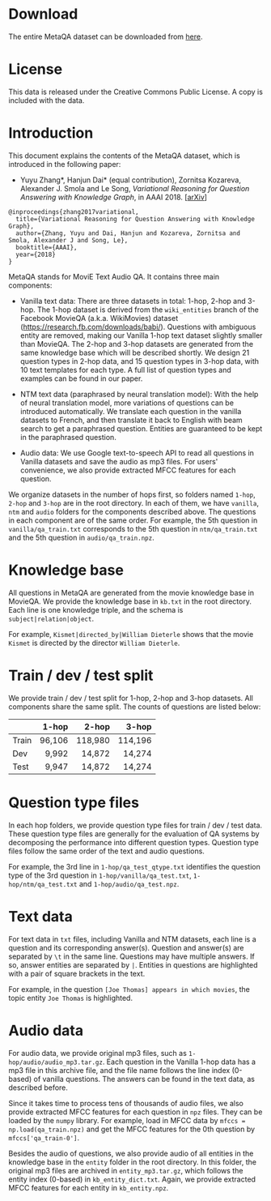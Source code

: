 Download
========

The entire MetaQA dataset can be downloaded from [here](https://goo.gl/f3AmcY).

License
=======

This data is released under the Creative Commons Public License. A copy is included with the data.


Introduction
============

This document explains the contents of the MetaQA dataset, which is introduced in the following paper:

* Yuyu Zhang\*, Hanjun Dai\* (equal contribution), Zornitsa Kozareva, Alexander J. Smola and Le Song, *Variational Reasoning for Question Answering with Knowledge Graph*, in AAAI 2018. [[arXiv](https://arxiv.org/abs/1709.04071)]

```
@inproceedings{zhang2017variational,
  title={Variational Reasoning for Question Answering with Knowledge Graph},
  author={Zhang, Yuyu and Dai, Hanjun and Kozareva, Zornitsa and Smola, Alexander J and Song, Le},
  booktitle={AAAI},
  year={2018}
}
```

MetaQA stands for MoviE Text Audio QA. It contains three main components:

* Vanilla text data: There are three datasets in total: 1-hop, 2-hop and 3-hop. The 1-hop dataset is derived from the `wiki_entities` branch of the Facebook MovieQA (a.k.a. WikiMovies) dataset (https://research.fb.com/downloads/babi/). Questions with ambiguous entity are removed, making our Vanilla 1-hop text dataset slightly smaller than MovieQA. The 2-hop and 3-hop datasets are generated from the same knowledge base which will be described shortly. We design 21 question types in 2-hop data, and 15 question types in 3-hop data, with 10 text templates for each type. A full list of question types and examples can be found in our paper.

* NTM text data (paraphrased by neural translation model): With the help of neural translation model, more variations of questions can be introduced automatically. We translate each question in the vanilla datasets to French, and then translate it back to English with beam search to get a paraphrased question. Entities are guaranteed to be kept in the paraphrased question.

* Audio data: We use Google text-to-speech API to read all questions in Vanilla datasets and save the audio as mp3 files. For users' convenience, we also provide extracted MFCC features for each question.

We organize datasets in the number of hops first, so folders named `1-hop`, `2-hop` and `3-hop` are in the root directory. In each of them, we have `vanilla`, `ntm` and `audio` folders for the components described above. The questions in each component are of the same order. For example, the 5th question in `vanilla/qa_train.txt` corresponds to the 5th question in `ntm/qa_train.txt` and the 5th question in `audio/qa_train.npz`.


Knowledge base
==============

All questions in MetaQA are generated from the movie knowledge base in MovieQA. We provide the knowledge base in `kb.txt` in the root directory. Each line is one knowledge triple, and the schema is `subject|relation|object`.

For example, `Kismet|directed_by|William Dieterle` shows that the movie `Kismet` is directed by the director `William Dieterle`.


Train / dev / test split
========================

We provide train / dev / test split for 1-hop, 2-hop and 3-hop datasets. All components share the same split. The counts of questions are listed below:

|       |  1-hop |   2-hop |   3-hop |
|-------|-------:|--------:|--------:|
| Train | 96,106 | 118,980 | 114,196 |
| Dev   |  9,992 |  14,872 |  14,274 |
| Test  |  9,947 |  14,872 |  14,274 |


Question type files
===================

In each hop folders, we provide question type files for train / dev / test data. These question type files are generally for the evaluation of QA systems by decomposing the performance into different question types. Question type files follow the same order of the text and audio questions.

For example, the 3rd line in `1-hop/qa_test_qtype.txt` identifies the question type of the 3rd question in `1-hop/vanilla/qa_test.txt`, `1-hop/ntm/qa_test.txt` and `1-hop/audio/qa_test.npz`.


Text data
=========

For text data in `txt` files, including Vanilla and NTM datasets, each line is a question and its corresponding answer(s). Question and answer(s) are separated by `\t` in the same line. Questions may have multiple answers. If so, answer entities are separated by `|`. Entities in questions are highlighted with a pair of square brackets in the text.

For example, in the question `[Joe Thomas] appears in which movies`, the topic entity `Joe Thomas` is highlighted.


Audio data
==========

For audio data, we provide original mp3 files, such as `1-hop/audio/audio_mp3.tar.gz`. Each question in the Vanilla 1-hop data has a mp3 file in this archive file, and the file name follows the line index (0-based) of vanilla questions. The answers can be found in the text data, as described before.

Since it takes time to process tens of thousands of audio files, we also provide extracted MFCC features for each question in `npz` files. They can be loaded by the `numpy` library. For example, load in MFCC data by `mfccs = np.load(qa_train.npz)` and get the MFCC features for the 0th question by `mfccs['qa_train-0']`.

Besides the audio of questions, we also provide audio of all entities in the knowledge base in the `entity` folder in the root directory. In this folder, the original mp3 files are archived in `entity_mp3.tar.gz`, which follows the entity index (0-based) in `kb_entity_dict.txt`. Again, we provide extracted MFCC features for each entity in `kb_entity.npz`.
